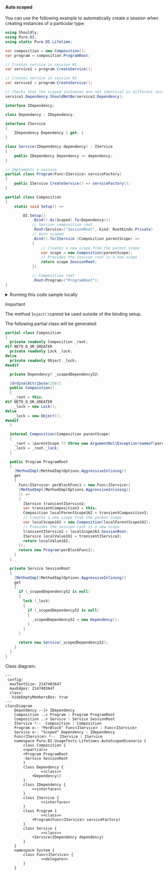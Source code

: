 #### Auto scoped

You can use the following example to automatically create a session when creating instances of a particular type:


```c#
using Shouldly;
using Pure.DI;
using static Pure.DI.Lifetime;

var composition = new Composition();
var program = composition.ProgramRoot;

// Creates service in session #1
var service1 = program.CreateService();

// Creates service in session #2
var service2 = program.CreateService();

// Checks that the scoped instances are not identical in different sessions
service1.Dependency.ShouldNotBe(service2.Dependency);

interface IDependency;

class Dependency : IDependency;

interface IService
{
    IDependency Dependency { get; }
}

class Service(IDependency dependency) : IService
{
    public IDependency Dependency => dependency;
}

// Implements a session
partial class Program(Func<IService> serviceFactory)
{
    public IService CreateService() => serviceFactory();
}

partial class Composition
{
    static void Setup() =>

        DI.Setup()
            .Bind().As(Scoped).To<Dependency>()
            // Session composition root
            .Root<Service>("SessionRoot", kind: RootKinds.Private)
            // Auto scoped
            .Bind().To(IService (Composition parentScope) =>
            {
                // Creates a new scope from the parent scope
                var scope = new Composition(parentScope);
                // Provides the session root in a new scope
                return scope.SessionRoot;
            })

            // Composition root
            .Root<Program>("ProgramRoot");
}
```

<details>
<summary>Running this code sample locally</summary>

- Make sure you have the [.NET SDK 9.0](https://dotnet.microsoft.com/en-us/download/dotnet/9.0) or later is installed
```bash
dotnet --list-sdk
```
- Create a net9.0 (or later) console application
```bash
dotnet new console -n Sample
```
- Add references to NuGet packages
  - [Pure.DI](https://www.nuget.org/packages/Pure.DI)
  - [Shouldly](https://www.nuget.org/packages/Shouldly)
```bash
dotnet add package Pure.DI
dotnet add package Shouldly
```
- Copy the example code into the _Program.cs_ file

You are ready to run the example 🚀
```bash
dotnet run
```

</details>

> [!IMPORTANT]
> The method `Inject()`cannot be used outside of the binding setup.

The following partial class will be generated:

```c#
partial class Composition
{
  private readonly Composition _root;
#if NET9_0_OR_GREATER
  private readonly Lock _lock;
#else
  private readonly Object _lock;
#endif

  private Dependency? _scopedDependency52;

  [OrdinalAttribute(256)]
  public Composition()
  {
    _root = this;
#if NET9_0_OR_GREATER
    _lock = new Lock();
#else
    _lock = new Object();
#endif
  }

  internal Composition(Composition parentScope)
  {
    _root = (parentScope ?? throw new ArgumentNullException(nameof(parentScope)))._root;
    _lock = _root._lock;
  }

  public Program ProgramRoot
  {
    [MethodImpl(MethodImplOptions.AggressiveInlining)]
    get
    {
      Func<IService> perBlockFunc1 = new Func<IService>(
      [MethodImpl(MethodImplOptions.AggressiveInlining)]
      () =>
      {
        IService transientIService2;
        var transientComposition3 = this;
        Composition localParentScope162 = transientComposition3;
        // Creates a new scope from the parent scope
        var localScope163 = new Composition(localParentScope162);
        // Provides the session root in a new scope
        transientIService2 = localScope163.SessionRoot;
        IService localValue161 = transientIService2;
        return localValue161;
      });
      return new Program(perBlockFunc1);
    }
  }

  private Service SessionRoot
  {
    [MethodImpl(MethodImplOptions.AggressiveInlining)]
    get
    {
      if (_scopedDependency52 is null)
      {
        lock (_lock)
        {
          if (_scopedDependency52 is null)
          {
            _scopedDependency52 = new Dependency();
          }
        }
      }

      return new Service(_scopedDependency52);
    }
  }
}
```

Class diagram:

```mermaid
---
 config:
  maxTextSize: 2147483647
  maxEdges: 2147483647
  class:
   hideEmptyMembersBox: true
---
classDiagram
	Dependency --|> IDependency
	Composition ..> Program : Program ProgramRoot
	Composition ..> Service : Service SessionRoot
	IService *--  Composition : Composition
	Program o-- "PerBlock" FuncᐸIServiceᐳ : FuncᐸIServiceᐳ
	Service o-- "Scoped" Dependency : IDependency
	FuncᐸIServiceᐳ *--  IService : IService
	namespace Pure.DI.UsageTests.Lifetimes.AutoScopedScenario {
		class Composition {
		<<partial>>
		+Program ProgramRoot
		-Service SessionRoot
		}
		class Dependency {
				<<class>>
			+Dependency()
		}
		class IDependency {
			<<interface>>
		}
		class IService {
				<<interface>>
		}
		class Program {
				<<class>>
			+Program(FuncᐸIServiceᐳ serviceFactory)
		}
		class Service {
				<<class>>
			+Service(IDependency dependency)
		}
	}
	namespace System {
		class FuncᐸIServiceᐳ {
				<<delegate>>
		}
	}
```

